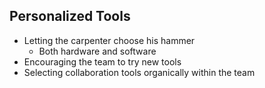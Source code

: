 ##  Personalized Tools

* Letting the carpenter choose his hammer
  * Both hardware and software
* Encouraging the team to try new tools
* Selecting collaboration tools organically within the team
